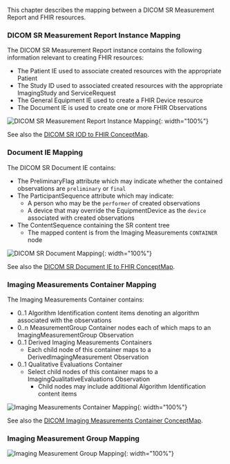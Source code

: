 This chapter describes the mapping between a DICOM SR Measurement Report and FHIR resources.

### DICOM SR Measurement Report Instance Mapping
<a name="sr_instance"></a>

The DICOM SR Measurement Report instance contains the following information relevant to creating FHIR resources:
* The Patient IE used to associate created resources with the appropriate Patient
* The Study ID used to associated created resources with the appropriate ImagingStudy and ServiceRequest
* The General Equipment IE used to create a FHIR Device resource
* The Document IE is used to create one or more FHIR Observations

![DICOM SR Measurement Report Instance Mapping](./dicom_sr_measurement_report_mapping.svg){: width="100%"}

See also the [DICOM SR IOD to FHIR ConceptMap](ConceptMap-dicom-sr-mreasurement-report-to-fhir.html).

### Document IE Mapping
<a name="sr_document"></a>

The DICOM SR Document IE contains:
* The PreliminaryFlag attribute which may indicate whether the contained observations are `preliminary` or `final`
* The ParticipantSequence attribute which may indicate:
    * A person who may be the `performer` of created observations
    * A device that may override the EquipmentDevice as the `device` associated with created observations
* The ContentSequence containing the SR content tree
    * The mapped content is from the Imaging Measurements `CONTAINER` node

![DICOM SR Document Mapping](./dicom_sr_document_ie_mapping.svg){: width="100%"}

See also the [DICOM SR Document IE to FHIR ConceptMap](ConceptMap-dicom-document-ie-to-fhir.html).

### Imaging Measurements Container Mapping
<a name="imaging_measurements_container"></a>

The Imaging Measurements Container contains:
* 0..1 Algorithm Identification content items denoting an algorithm associated with the observations
* 0..n MeasurementGroup Container nodes each of which maps to an ImagingMeasurementGroup Observation
* 0..1 Derived Imaging Measurements Containers
    * Each child node of this container maps to a DerivedImagingMeasurement Observation
* 0..1 Qualitative Evaluations Container
    * Select child nodes of this container maps to a ImagingQualitativeEvaluations Observation
        * Child nodes may include additional Algorithm Identification content items

![Imaging Measurements Container Mapping](./imaging_measurements_mapping.svg){: width="100%"}

See also the [DICOM Imaging Measurements Container ConceptMap](ConceptMap-dicom-imaging-measurements-container-to-fhir.html).

### Imaging Measurement Group Mapping
<a name="imaging_measurement_group"></a>
![Imaging Measurement Group Mapping](./imaging_measurement_group_mapping.svg){: width="100%"}